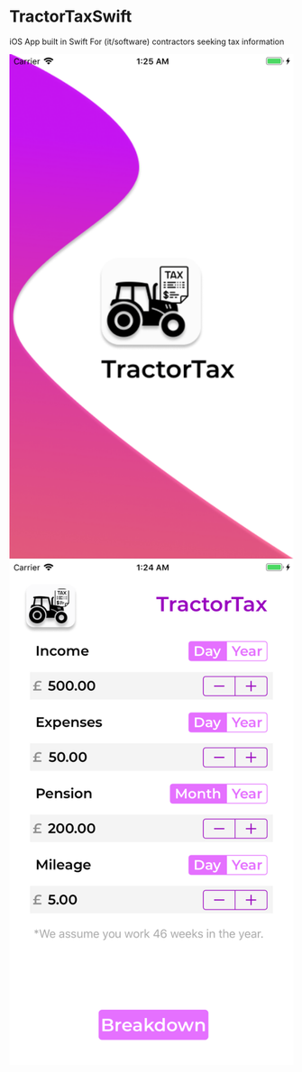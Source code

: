 # TractorTaxSwift
iOS App built in Swift
For (it/software) contractors seeking tax information

![Splash screen for tractor tax app](Screenshots/SplashScreen-TractorTax.png)
![Calculate screen for tractor tax app](Screenshots/CalculateScreen-TractorTax.png)
